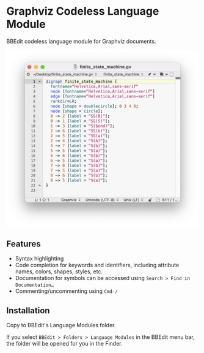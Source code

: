 # Graphviz Codeless Language Module
BBEdit codeless language module for Graphviz documents.

<img src="finite_state_machine@2x.png" alt="Screenshot of Graphviz file in BBEdit" width=586>

## Features
- Syntax highlighting
- Code completion for keywords and identifiers, including attribute names, colors, shapes, styles, etc.
- Documentation for symbols can be accessed using `Search > Find in Documentation…`
- Commenting/uncommenting using `Cmd-/`

## Installation
Copy to BBEdit's Language Modules folder. 

If you select `BBEdit > Folders > Language Modules` in the BBEdit menu bar, the folder will be opened for you in the Finder.
